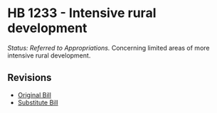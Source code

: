 # HB 1233 - Intensive rural development
*Status: Referred to Appropriations.*
Concerning limited areas of more intensive rural development.

## Revisions
* [Original Bill](1/)
* [Substitute Bill](S/)